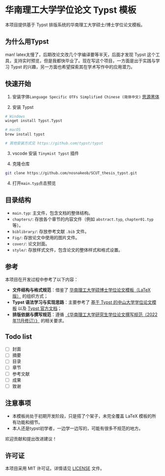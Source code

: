 # 华南理工大学学位论文 Typst 模板

本项目提供基于 Typst 排版系统的华南理工大学硕士/博士学位论文模板。

## 为什么用Typst
man! latex太慢了，后期改论文改几个字编译要等半天，后面才发现 Typst 这个工具，支持实时预览，但是我都快毕业了。现在写这个项目，一方面是出于实践与学习 Typst 的兴趣，另一方面也希望探索其在学术写作中的应用潜力。

## 快速开始

1. 安装字体`Language Specific OTFs Simplified Chinese (简体中文)` [思源黑体](https://github.com/adobe-fonts/source-han-sans/releases)

2. 安装 Typst
```bash
# Windows
winget install Typst.Typst 

# macOS
brew install typst

# 其他安装方式见 https://github.com/typst/typst
```

3. vscode 安装 `Tinymist Typst` 插件

4. 克隆仓库

```bash
git clone https://github.com/nosnakeob/SCUT_thesis_typst.git
```

4. 打开`main.typ`点击预览


## 目录结构

*   `main.typ`: 主文件，包含文档的整体结构。
*   `chapters/`: 存放各个章节的内容文件（例如 `abstract.typ`, `chapter01.typ`  等）。
*   `biblibrary/`: 存放参考文献 `.bib` 文件。
*   `Fig/`: 存放论文中使用的图片文件。
*   `cover/`: 论文封面。
* `style/`: 存放样式文件，包含论文的整体样式和格式设置。


## 参考
本项目在开发过程中参考了以下内容：

- **文件结构与格式规范**：借鉴了 [华南理工大学硕博士学位论文模板（LaTeX 版）](https://github.com/mengchaoheng/SCUT_thesis) 的组织方式；
- **Typst 语法学习与实现思路**：主要参考了 [基于 Typst 的中山大学学位论文模板](https://github.com/sysu/better-thesis) 以及 [Typst 官方文档](https://typst.app/docs/)；
- **排版依据与撰写规范**：遵循 [《华南理工大学研究生学位论文撰写规范（2022年11月修订）》](https://www2.scut.edu.cn/_upload/article/files/c0/08/65d267994112aa82e02773c97ace/e1b0121e-f005-4661-aacd-1914a036ddf5.doc) 的相关要求。

## Todo list

* [ ] 封面
* [ ] 摘要
* [ ] 目录
* [ ] 章节
* [ ] 参考文献
* [ ] 成果
* [ ] 致谢

## 注意事项

* 本模板尚处于初期开发阶段，只是搭了个架子，未完全覆盖 LaTeX 模板的所有功能和细节。
* 本人还是typst初学者，一边学一边写的，可能有很多不规范的地方。

欢迎贡献和提出改进建议！

## 许可证

本项目采用 MIT 许可证。详情请见 [LICENSE](LICENSE) 文件。